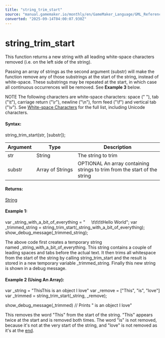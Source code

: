 ```yaml
---
title: "string_trim_start"
source: "manual.gamemaker.io/monthly/en/GameMaker_Language/GML_Reference/Strings/string_trim_start.htm"
converted: "2025-09-14T04:00:07.930Z"
---
```


# string\_trim\_start

This function returns a new string with all leading white-space characters removed (i.e. on the left side of the string).

Passing an array of strings as the second argument (substr) will make the function remove any of those substrings at the start of the string, instead of white-space. These substrings may be repeated at the start, in which case all continuous occurrences will be removed. See **Example 3** below.

NOTE The following characters are white-space characters: space (" "), tab ("\\t"), carriage return ("\\r"), newline ("\\n"), form feed ("\\f") and vertical tab ("\\v"). See [White-space Characters](../../../Additional_Information/Whitespace_Characters.md) for the full list, including Unicode characters.

#### Syntax:

string\_trim\_start(str, \[substr\]);

| Argument | Type | Description |
| --- | --- | --- |
| str | String | The string to trim |
| substr | Array of Strings | OPTIONAL An array containing strings to trim from the start of the string |

#### Returns:

[String](../../GML_Overview/Data_Types.md)

#### Example 1:

var \_string\_with\_a\_bit\_of\_everything = "     \\t\\t\\t\\tHello World";
var \_trimmed\_string = string\_trim\_start(\_string\_with\_a\_bit\_of\_everything);
show\_debug\_message(\_trimmed\_string);

The above code first creates a temporary string named \_string\_with\_a\_bit\_of\_everything. This string contains a couple of leading spaces and tabs before the actual text. It then trims all whitespace from the start of the string by calling string\_trim\_start and the result is stored in a new temporary variable \_trimmed\_string. Finally this new string is shown in a debug message.

#### Example 2 (Using An Array):

var \_string = "ThisThis is an object I love"
var \_remove = \["This", "is", "love"\]
var \_trimmed = string\_trim\_start(\_string, \_remove);

show\_debug\_message(\_trimmed) // Prints " is an object I love"

This removes the word "This" from the start of the string. "This" appears twice at the start and is removed both times. The word "is" is not removed, because it's not at the very start of the string, and "love" is not removed as it's at the [end](string_trim_end.md).